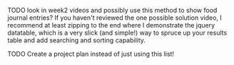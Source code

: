 
TODO look in week2 videos and possibly use this method to show food journal entries?
If you haven't reviewed the one possible solution video, I recommend at least zipping to the end where
I demonstrate the jquery datatable, which is a very slick (and simple!) way to spruce up your results table
and add searching and sorting capability.

TODO Create a project plan instead of just using this list!